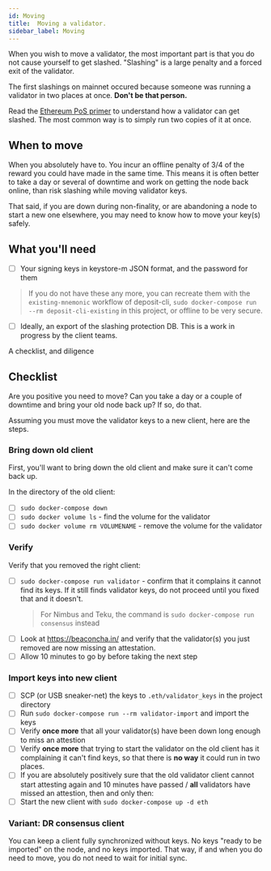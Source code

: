 ```yaml
---
id: Moving
title:  Moving a validator.
sidebar_label: Moving
---
```


When you wish to move a validator, the most important part is that you do not
cause yourself to get slashed. "Slashing" is a large penalty and a forced
exit of the validator.

The first slashings on mainnet occured because someone was running a validator in
two places at once. **Don't be that person.**

Read the [Ethereum PoS primer](https://ethos.dev/beacon-chain/) to understand how
a validator can get slashed. The most common way is to simply run two copies of it
at once.

## When to move

When you absolutely have to. You incur an offline penalty of 3/4 of the reward
you could have made in the same time. This means it is often better to take a day
or several of downtime and work on getting the node back online, than risk
slashing while moving validator keys. 

That said, if you are down during non-finality, or are abandoning a node to start
a new one elsewhere, you may need to know how to move your key(s) safely.

## What you'll need

- [ ] Your signing keys in keystore-m JSON format, and the password for them
>  If you do not have these any more, you can recreate them with the `existing-mnemonic`
>  workflow of deposit-cli, `sudo docker-compose run --rm deposit-cli-existing` in
>  this project, or offline to be very secure.
- [ ] Ideally, an export of the slashing protection DB. This is a work in progress by
  the client teams.
  
 A checklist, and diligence

## Checklist

Are you positive you need to move? Can you take a day or a couple of downtime and bring
your old node back up? If so, do that.

Assuming you must move the validator keys to a new client, here are the steps.

### Bring down old client

First, you'll want to bring down the old client and make sure it can't come back up.

In the directory of the old client:

- [ ] `sudo docker-compose down`
- [ ] `sudo docker volume ls` - find the volume for the validator
- [ ] `sudo docker volume rm VOLUMENAME` - remove the volume for the validator

### Verify

Verify that you removed the right client:

- [ ] `sudo docker-compose run validator` - confirm that it complains it cannot find its keys. If it still
  finds validator keys, do not proceed until you fixed that and it doesn't.
  > For Nimbus and Teku, the command is `sudo docker-compose run consensus` instead
- [ ] Look at https://beaconcha.in/ and verify that the validator(s) you just removed are now
  missing an attestation.
- [ ] Allow 10 minutes to go by before taking the next step

### Import keys into new client

- [ ] SCP (or USB sneaker-net) the keys to `.eth/validator_keys` in the project directory
- [ ] Run `sudo docker-compose run --rm validator-import` and import the keys
- [ ] Verify **once more** that all your validator(s) have been down long
  enough to miss an attestion
- [ ] Verify **once more** that trying to start the validator on the old client
  has it complaining it can't find keys, so that there is **no way** it
  could run in two places.
- [ ] If you are absolutely positively sure that the old validator client cannot
  start attesting again and 10 minutes have passed / **all** validators
  have missed an attestion, then and only then:
- [ ] Start the new client with `sudo docker-compose up -d eth`

### Variant: DR consensus client

You can keep a client fully synchronized without keys. No keys "ready
to be imported" on the node, and no keys imported. That way, if and
when you do need to move, you do not need to wait for initial sync.
